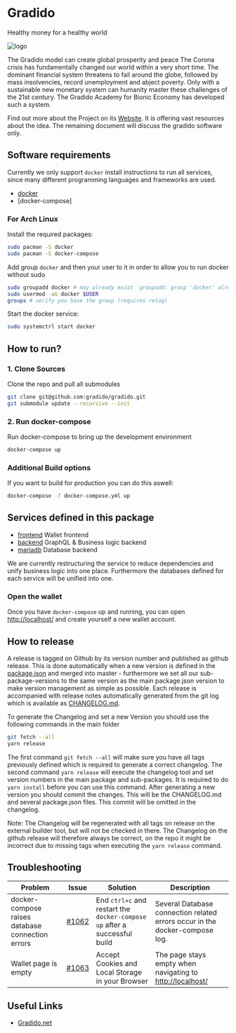# Gradido

Healthy money for a healthy world

![logo](https://gradido.net/wp-content/uploads/2021/06/gradido_logo%E2%97%8Fpreview.png)

The Gradido model can create global prosperity and peace
The Corona crisis has fundamentally changed our world within a very short time.
The dominant financial system threatens to fail around the globe, followed by mass insolvencies, record unemployment and abject poverty. Only with a sustainable new monetary system can humanity master these challenges of the 21st century. The Gradido Academy for Bionic Economy has developed such a system.

Find out more about the Project on its [Website](https://gradido.net/). It is offering vast resources about the idea. The remaining document will discuss the gradido software only.
## Software requirements

Currently we only support `docker` install instructions to run all services, since many different programming languages and frameworks are used.

- [docker](https://www.docker.com/) 
- [docker-compose]

### For Arch Linux
Install the required packages:
```bash
sudo pacman -S docker
sudo pacman -S docker-compose
```

Add group `docker` and then your user to it in order to allow you to run docker without sudo 
```bash
sudo groupadd docker # may already exist `groupadd: group 'docker' already exists`
sudo usermod -aG docker $USER
groups # verify you have the group (requires relog)
```

Start the docker service:
```bash
sudo systemctrl start docker
```

## How to run?

### 1. Clone Sources
Clone the repo and pull all submodules
```bash
git clone git@github.com:gradido/gradido.git
git submodule update --recursive --init
```

### 2. Run docker-compose
Run docker-compose to bring up the development environment 
```bash
docker-compose up
```
### Additional Build options
If you want to build for production you can do this aswell:
```bash
docker-compose -f docker-compose.yml up
```

## Services defined in this package

- [frontend](./frontend) Wallet frontend
- [backend](./backend) GraphQL & Business logic backend
- [mariadb](./mariadb) Database backend

We are currently restructuring the service to reduce dependencies and unify business logic into one place. Furthermore the databases defined for each service will be unified into one.

### Open the wallet

Once you have `docker-compose` up and running, you can open [http://localhost/](http://localhost/) and create yourself a new wallet account.

## How to release

A release is tagged on Github by its version number and published as github release. This is done automatically when a new version is defined in the [package.json](./package.json) and merged into master - furthermore we set all our sub-package-versions to the same version as the main package.json version to make version management as simple as possible.
Each release is accompanied with release notes automatically generated from the git log which is available as [CHANGELOG.md](./CHANGELOG.md).

To generate the Changelog and set a new Version you should use the following commands in the main folder
```bash
git fetch --all
yarn release
```

The first command `git fetch --all` will make sure you have all tags previously defined which is required to generate a correct changelog. The second command `yarn release` will execute the changelog tool and set version numbers in the main package and sub-packages. It is required to do `yarn install` before you can use this command.
After generating a new version you should commit the changes. This will be the CHANGELOG.md and several package.json files. This commit will be omitted in the changelog.

Note: The Changelog will be regenerated with all tags on release on the external builder tool, but will not be checked in there. The Changelog on the github release will therefore always be correct, on the repo it might be incorrect due to missing tags when executing the `yarn release` command.

## Troubleshooting

| Problem | Issue | Solution | Description |
| ------- | ----- | -------- | ----------- |
| docker-compose raises database connection errors | [#1062](https://github.com/gradido/gradido/issues/1062) | End `ctrl+c` and restart the `docker-compose up` after a successful build | Several Database connection related errors occur in the docker-compose log. |
| Wallet page is empty | [#1063](https://github.com/gradido/gradido/issues/1063) | Accept Cookies and Local Storage in your Browser | The page stays empty when navigating to [http://localhost/](http://localhost/) |

## Useful Links

- [Gradido.net](https://gradido.net/)
